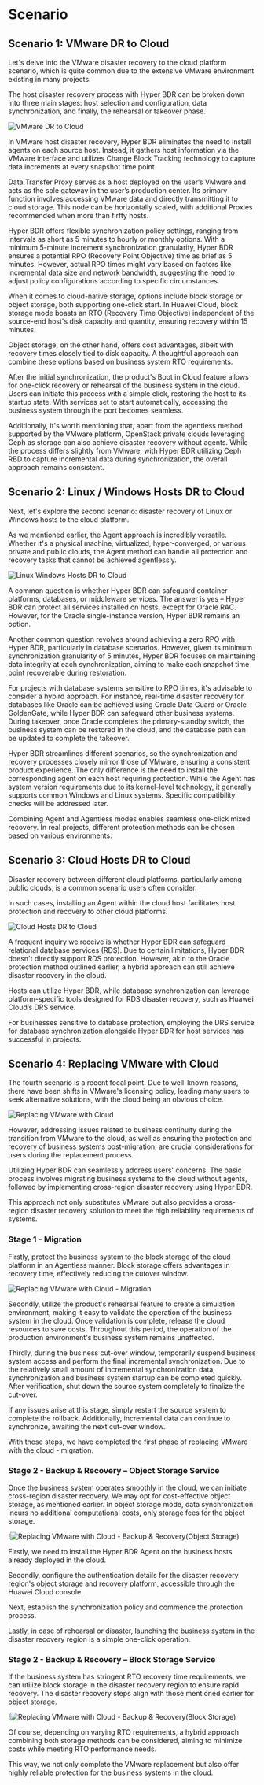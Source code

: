 # Scenario

## Scenario 1: VMware DR to Cloud

Let's delve into the VMware disaster recovery to the cloud platform scenario, which is quite common due to the extensive VMware environment existing in many projects.

The host disaster recovery process with Hyper BDR can be broken down into three main stages: host selection and configuration, data synchronization, and finally, the rehearsal or takeover phase.

![VMware DR to Cloud](./images/product-overview-scenario-1.png)

In VMware host disaster recovery, Hyper BDR eliminates the need to install agents on each source host. Instead, it gathers host information via the VMware interface and utilizes Change Block Tracking technology to capture data increments at every snapshot time point.

Data Transfer Proxy serves as a host deployed on the user‘s VMware and acts as the sole gateway in the user’s production center. Its primary function involves accessing VMware data and directly transmitting it to cloud storage. This node can be horizontally scaled, with additional Proxies recommended when more than firfty hosts.

Hyper BDR offers flexible synchronization policy settings, ranging from intervals as short as 5 minutes to hourly or monthly options. With a minimum 5-minute increment synchronization granularity, Hyper BDR ensures a potential RPO (Recovery Point Objective) time as brief as 5 minutes. However, actual RPO times might vary based on factors like incremental data size and network bandwidth, suggesting the need to adjust policy configurations according to specific circumstances.


When it comes to cloud-native storage, options include block storage or object storage, both supporting one-click start. In Huawei Cloud, block storage mode boasts an RTO (Recovery Time Objective) independent of the source-end host's disk capacity and quantity, ensuring recovery within 15 minutes. 
 
Object storage, on the other hand, offers cost advantages, albeit with recovery times closely tied to disk capacity. A thoughtful approach can combine these options based on business system RTO requirements.

After the initial synchronization, the product's Boot in Cloud feature allows for one-click recovery or rehearsal of the business system in the cloud. Users can initiate this process with a simple click, restoring the host to its startup state. With services set to start automatically, accessing the business system through the port becomes seamless.

Additionally, it's worth mentioning that, apart from the agentless method supported by the VMware platform, OpenStack private clouds leveraging Ceph as storage can also achieve disaster recovery without agents. While the process differs slightly from VMware, with Hyper BDR utilizing Ceph RBD to capture incremental data during synchronization, the overall approach remains consistent.

## Scenario 2: Linux / Windows Hosts DR to Cloud

Next, let's explore the second scenario: disaster recovery of Linux or Windows hosts to the cloud platform.

As we mentioned earlier, the Agent approach is incredibly versatile. Whether it's a physical machine, virtualized, hyper-converged, or various private and public clouds, the Agent method can handle all protection and recovery tasks that cannot be achieved agentlessly.

![Linux Windows Hosts DR to Cloud](./images/product-overview-scenario-2.png)

A common question is whether Hyper BDR can safeguard container platforms, databases, or middleware services. The answer is yes – Hyper BDR can protect all services installed on hosts, except for Oracle RAC. However, for the Oracle single-instance version, Hyper BDR remains an option.

Another common question revolves around achieving a zero RPO with Hyper BDR, particularly in database scenarios. However, given its minimum synchronization granularity of 5 minutes, Hyper BDR focuses on maintaining data integrity at each synchronization, aiming to make each snapshot time point recoverable during restoration.

For projects with database systems sensitive to RPO times, it's advisable to consider a hybird approach. For instance, real-time disaster recovery for databases like Oracle can be achieved using Oracle Data Guard or Oracle GoldenGate, while Hyper BDR can safeguard other business systems. During takeover, once Oracle completes the primary-standby switch, the business system can be restored in the cloud, and the database path can be updated to complete the takeover.

Hyper BDR streamlines different scenarios, so the synchronization and recovery processes closely mirror those of VMware, ensuring a consistent product experience. The only difference is the need to install the corresponding agent on each host requiring protection. While the Agent has system version requirements due to its kernel-level technology, it generally supports common Windows and Linux systems. Specific compatibility checks will be addressed later.

Combining Agent and Agentless modes enables seamless one-click mixed recovery. In real projects, different protection methods can be chosen based on various environments.

## Scenario 3: Cloud Hosts DR to Cloud

Disaster recovery between different cloud platforms, particularly among public clouds, is a common scenario users often consider.

In such cases, installing an Agent within the cloud host facilitates host protection and recovery to other cloud platforms.

![Cloud Hosts DR to Cloud](./images/product-overview-scenario-3.png)

A frequent inquiry we receive is whether Hyper BDR can safeguard relational database services (RDS). Due to certain limitations, Hyper BDR doesn't directly support RDS protection. 
However, akin to the Oracle protection method outlined earlier, a hybrid approach can still achieve disaster recovery in the cloud. 

Hosts can utilize Hyper BDR, while database synchronization can leverage platform-specific tools designed for RDS disaster recovery, such as Huawei Cloud’s DRS service. 

For businesses sensitive to database protection, employing the DRS service for database synchronization alongside Hyper BDR for host services has successful in projects.

## Scenario 4: Replacing VMware with Cloud

The fourth scenario is a recent focal point. Due to well-known reasons, there have been shifts in VMware's licensing policy, leading many users to seek alternative solutions, with the cloud being an obvious choice.

![Replacing VMware with Cloud](./images/product-overview-scenario-4-1.png)

However, addressing issues related to business continuity during the transition from VMware to the cloud, as well as ensuring the protection and recovery of business systems post-migration, are crucial considerations for users during the replacement process.

Utilizing Hyper BDR can seamlessly address users' concerns. The basic process involves migrating business systems to the cloud without agents, followed by implementing cross-region disaster recovery using Hyper BDR.

This approach not only substitutes VMware but also provides a cross-region disaster recovery solution to meet the high reliability requirements of systems.

### Stage 1 - Migration

Firstly, protect the business system to the block storage of the cloud platform in an Agentless manner. Block storage offers advantages in recovery time, effectively reducing the cutover window.

![Replacing VMware with Cloud - Migration](./images/product-overview-scenario-4-2.png)

Secondly, utilize the product's rehearsal feature to create a simulation environment, making it easy to validate the operation of the business system in the cloud. Once validation is complete, release the cloud resources to save costs. Throughout this period, the operation of the production environment's business system remains unaffected.

Thirdly, during the business cut-over window, temporarily suspend business system access and perform the final incremental synchronization. Due to the relatively small amount of incremental synchronization data, synchronization and business system startup can be completed quickly. After verification, shut down the source system completely to finalize the cut-over.

If any issues arise at this stage, simply restart the source system to complete the rollback. Additionally, incremental data can continue to synchronize, awaiting the next cut-over window.

With these steps, we have completed the first phase of replacing VMware with the cloud - migration.

### Stage 2 - Backup & Recovery – Object Storage Service

Once the business system operates smoothly in the cloud, we can initiate cross-region disaster recovery. We may opt for cost-effective object storage, as mentioned earlier. In object storage mode, data synchronization incurs no additional computational costs, only storage fees for the object storage.

!![Replacing VMware with Cloud - Backup & Recovery(Object Storage)](./images/product-overview-scenario-4-3.png)

Firstly, we need to install the Hyper BDR Agent on the business hosts already deployed in the cloud.

Secondly, configure the authentication details for the disaster recovery region's object storage and recovery platform, accessible through the Huawei Cloud console.

Next, establish the synchronization policy and commence the protection process.

Lastly, in case of rehearsal or disaster, launching the business system in the disaster recovery region is a simple one-click operation.


### Stage 2 - Backup & Recovery – Block Storage Service

If the business system has stringent RTO recovery time requirements, we can utilize block storage in the disaster recovery region to ensure rapid recovery. The disaster recovery steps align with those mentioned earlier for object storage.

!![Replacing VMware with Cloud - Backup & Recovery(Block Storage)](./images/product-overview-scenario-4-4.png)

Of course, depending on varying RTO requirements, a hybrid approach combining both storage methods can be considered, aiming to minimize costs while meeting RTO performance needs.

This way, we not only complete the VMware replacement but also offer highly reliable protection for the business systems in the cloud.